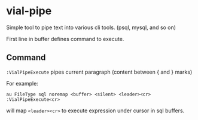# vial-pipe
Simple tool to pipe text into various cli tools. (psql, mysql, and so on)

First line in buffer defines command to execute.

## Command

`:VialPipeExecute` pipes current paragraph (content between { and } marks)

For example:

    au FileType sql noremap <buffer> <silent> <leader><cr> :VialPipeExecute<cr>

will map `<leader><cr>` to execute expression under cursor in sql buffers.
